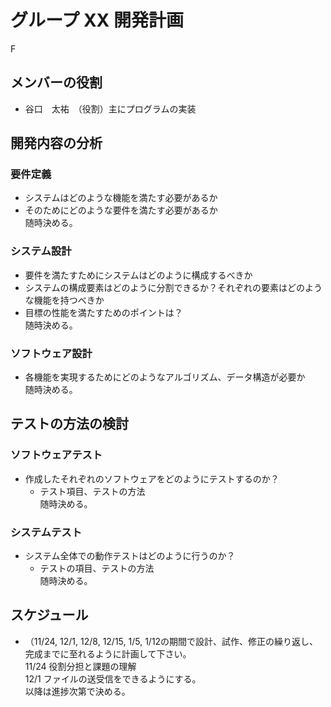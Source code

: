 # グループ XX 開発計画
  F

## メンバーの役割
- 谷口　太祐　（役割）主にプログラムの実装

## 開発内容の分析

### 要件定義
- システムはどのような機能を満たす必要があるか
- そのためにどのような要件を満たす必要があるか  
随時決める。
  
###  システム設計

- 要件を満たすためにシステムはどのように構成するべきか
- システムの構成要素はどのように分割できるか？それぞれの要素はどのような機能を持つべきか
- 目標の性能を満たすためのポイントは？  
随時決める。

### ソフトウェア設計
- 各機能を実現するためにどのようなアルゴリズム、データ構造が必要か  
随時決める。

## テストの方法の検討

### ソフトウェアテスト
- 作成したそれぞれのソフトウェアをどのようにテストするのか？
  - テスト項目、テストの方法  
  随時決める。

### システムテスト
- システム全体での動作テストはどのように行うのか？
  - テストの項目、テストの方法  
  随時決める。
  
## スケジュール
- （11/24, 12/1, 12/8, 12/15, 1/5, 1/12の期間で設計、試作、修正の繰り返し、完成までに至れるように計画して下さい。  
  11/24 役割分担と課題の理解  
  12/1 ファイルの送受信をできるようにする。  
  以降は進捗次第で決める。  